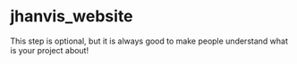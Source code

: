 # jhanvis_website
This step is optional, but it is always good to make people understand what is your project about!
